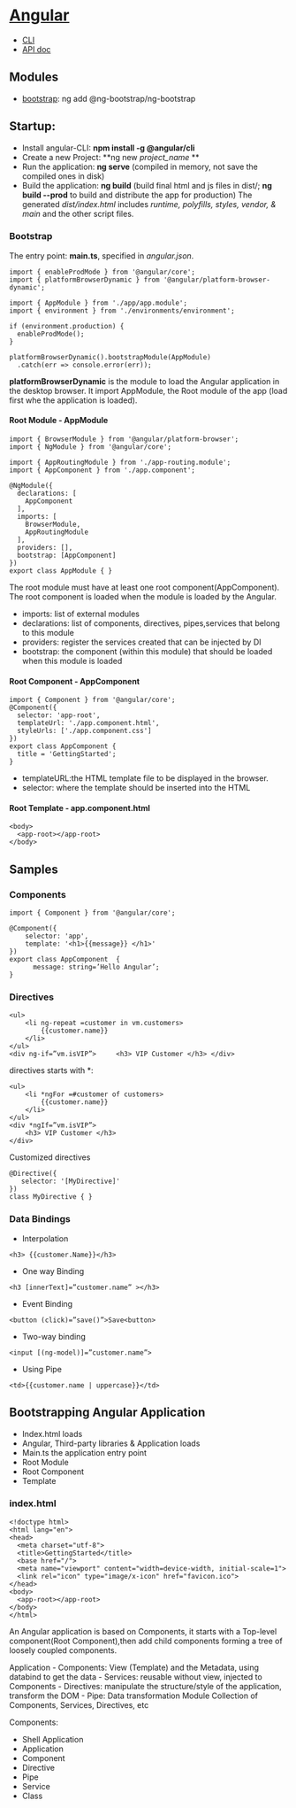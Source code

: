 # [Angular](https://angular.io/)
- [CLI](https://angular.io/cli)
- [API doc](https://angular.io/api)

## Modules
- [bootstrap](https://ng-bootstrap.github.io/): ng add @ng-bootstrap/ng-bootstrap


## Startup:
- Install angular-CLI: **npm install -g @angular/cli**
- Create a new Project: **ng new *project_name* **
- Run the application: **ng serve** (compiled in memory, not save the compiled ones in disk)
- Build the application: **ng build** (build final html and js files in dist/; **ng build --prod** to build and distribute the app for production)
The generated *dist/index.html* includes *runtime, polyfills, styles, vendor, & main* and the other script files. 

### Bootstrap
The entry point: **main.ts**, specified in *angular.json*.
```
import { enableProdMode } from '@angular/core';
import { platformBrowserDynamic } from '@angular/platform-browser-dynamic';
 
import { AppModule } from './app/app.module';
import { environment } from './environments/environment';
 
if (environment.production) {
  enableProdMode();
}
 
platformBrowserDynamic().bootstrapModule(AppModule)
  .catch(err => console.error(err));
```

**platformBrowserDynamic** is the module to load the Angular application in the desktop browser. It import AppModule, the Root module of the app (load first whe the application is loaded).

#### Root Module - AppModule
```
import { BrowserModule } from '@angular/platform-browser';
import { NgModule } from '@angular/core';
 
import { AppRoutingModule } from './app-routing.module';
import { AppComponent } from './app.component';
 
@NgModule({
  declarations: [
    AppComponent
  ],
  imports: [
    BrowserModule,
    AppRoutingModule
  ],
  providers: [],
  bootstrap: [AppComponent]
})
export class AppModule { }
```
The root module must have at least one root component(AppComponent). The root component is loaded when the module is loaded by the Angular.
- imports: list of external modules
- declarations: list of components, directives, pipes,services that belong to this module
- providers: register the services created that can be injected by DI
- bootstrap: the component (within this module) that should be loaded when this module is loaded

#### Root Component - AppComponent
```
import { Component } from '@angular/core';
@Component({
  selector: 'app-root',
  templateUrl: './app.component.html',
  styleUrls: ['./app.component.css']
})
export class AppComponent {
  title = 'GettingStarted';
}
```
- templateURL:the HTML template file to be displayed in the browser.
- selector: where the template should be inserted into the HTML
#### Root Template - app.component.html
```
<body>
  <app-root></app-root>
</body>
```

## Samples
### Components
```
import { Component } from '@angular/core'; 
 
@Component({     
    selector: 'app',     
    template: '<h1>{{message}} </h1>' 
}) 
export class AppComponent  {
      message: string=’Hello Angular’; 
}
```
### Directives
```
<ul>     
    <li ng-repeat =customer in vm.customers> 
        {{customer.name}}     
    </li> 
</ul> 
<div ng-if=”vm.isVIP”>     <h3> VIP Customer </h3> </div>
```
directives starts with \*:
```
<ul>     
    <li *ngFor =#customer of customers>         
        {{customer.name}}     
    </li> 
</ul> 
<div *ngIf=”vm.isVIP”> 
    <h3> VIP Customer </h3> 
</div>
```
Customized directives
```
@Directive({     
   selector: '[MyDirective]' 
}) 
class MyDirective { }
```
### Data Bindings
- Interpolation
```
<h3> {{customer.Name}}</h3>
```
- One way Binding
```
<h3 [innerText]=”customer.name” ></h3>
```
- Event Binding
```
<button (click)=”save()”>Save<button> 
```
- Two-way binding
```
<input [(ng-model)]=”customer.name”> 
```
- Using Pipe
```
<td>{{customer.name | uppercase}}</td>
```

## Bootstrapping Angular Application
- Index.html loads
- Angular, Third-party libraries & Application loads
- Main.ts the application entry point
- Root Module
- Root Component
- Template

### index.html
```
<!doctype html>
<html lang="en">
<head>
  <meta charset="utf-8">
  <title>GettingStarted</title>
  <base href="/">
  <meta name="viewport" content="width=device-width, initial-scale=1">
  <link rel="icon" type="image/x-icon" href="favicon.ico">
</head>
<body>
  <app-root></app-root>
</body>
</html>
```


An Angular application is based on Components, it starts with a Top-level component(Root Component),then add child components forming a tree of loosely coupled components.

Application
    - Components: View (Template) and the Metadata, using databind to get the data
    - Services: reusable without view, injected to Components
    - Directives: manipulate the structure/style of the application, transform the DOM
    - Pipe: Data transformation
Module
   Collection of Components, Services, Directives, etc

Components:
- Shell Application
- Application
- Component
- Directive
- Pipe
- Service
- Class
